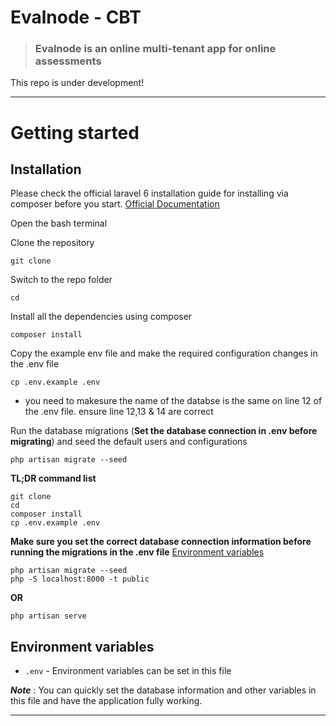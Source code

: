 # Evalnode - CBT

> ### Evalnode is an online multi-tenant app for online assessments 

This repo is under development!

----------
# Getting started

## Installation
Please check the official laravel 6 installation guide for installing via composer before you start. [Official Documentation](https://laravel.com/docs/6.x)

Open the bash terminal

Clone the repository

````
git clone 
````

Switch to the repo folder

````
cd 
````

Install all the dependencies using composer

````
composer install
````

Copy the example env file and make the required configuration changes in the .env file

````
cp .env.example .env
````
- you need to makesure the name of the databse is the same on line 12 of the .env file. ensure line 12,13 & 14 are correct 

Run the database migrations (**Set the database connection in .env before migrating**) and seed the default users and configurations

````
php artisan migrate --seed
````


**TL;DR command list**

    git clone 
    cd 
    composer install
    cp .env.example .env
    
**Make sure you set the correct database connection information before running the migrations in the .env file** [Environment variables](#environment-variables)

    php artisan migrate --seed
    php -S localhost:8000 -t public

**OR**

    php artisan serve
    
   
## Environment variables

- `.env` - Environment variables can be set in this file

***Note*** : You can quickly set the database information and other variables in this file and have the application fully working.

----------
